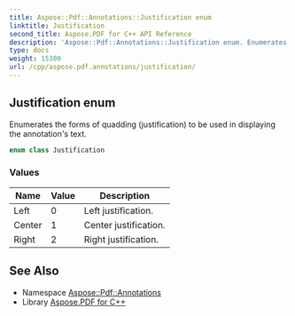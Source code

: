 ```yaml
---
title: Aspose::Pdf::Annotations::Justification enum
linktitle: Justification
second_title: Aspose.PDF for C++ API Reference
description: 'Aspose::Pdf::Annotations::Justification enum. Enumerates the forms of quadding (justification) to be used in displaying the annotation''s text in C++.'
type: docs
weight: 15300
url: /cpp/aspose.pdf.annotations/justification/
---
```

## Justification enum


Enumerates the forms of quadding (justification) to be used in displaying the annotation's text.

```cpp
enum class Justification
```

### Values

| Name | Value | Description |
| --- | --- | --- |
| Left | 0 | Left justification. |
| Center | 1 | Center justification. |
| Right | 2 | Right justification. |

## See Also

* Namespace [Aspose::Pdf::Annotations](../)
* Library [Aspose.PDF for C++](../../)
